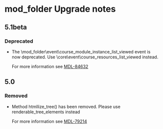 # mod_folder Upgrade notes

## 5.1beta

### Deprecated

- The \mod_folder\event\course_module_instance_list_viewed event is now deprecated. Use \core\event\course_resources_list_viewed instead.

  For more information see [MDL-84632](https://tracker.moodle.org/browse/MDL-84632)

## 5.0

### Removed

- Method htmllize_tree() has been removed. Please use renderable_tree_elements instead

  For more information see [MDL-79214](https://tracker.moodle.org/browse/MDL-79214)
